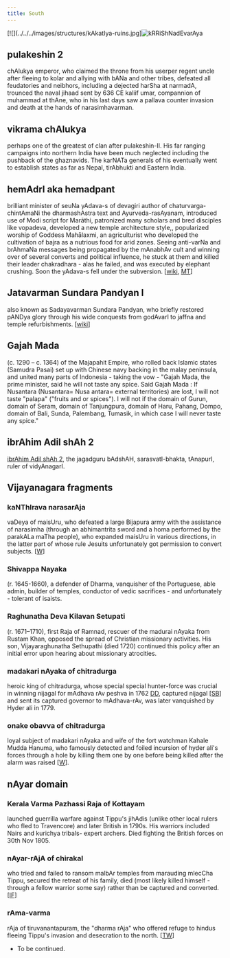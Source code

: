 ```yaml
---
title: South
---
```


[![](../../../images/structures/kAkatIya-ruins.jpg]![kRRiShNadEvarAya](http://upload.wikimedia.org/wikipedia/commons/thumb/0/03/Vijayanagara.jpg/220px-Vijayanagara.jpg)

## pulakeshin 2
chAlukya emperor, who claimed the throne from his userper regent uncle after fleeing to kolar and allying with bANa and other tribes, defeated all feudatories and neibhors, including a dejected harSha at narmadA, trounced the naval jihaad sent by 636 CE kaliif umar, compannion of muhammad at thAne, who in his last days saw a pallava counter invasion and death at the hands of narasimhavarman.
## vikrama chAlukya
perhaps one of the greatest of clan after pulakeshin-II. His far ranging campaigns into northern India have been much neglected including the pushback of the ghaznavids. The karNATa generals of his eventually went to establish states as far as Nepal, tirAbhukti and Eastern India.
## hemAdrI aka hemadpant
brilliant minister of seuNa yAdava-s of devagiri author of chaturvarga-chintAmaNi the dharmashAstra text and Ayurveda-rasAyanam, introduced use of Modi script for Marāthi, patronized many scholars and bred disciples like vopadeva, developed a new temple architecture style,, popularized worship of Goddess Mahālaxmi, an agriculturist who developed the cultivation of bajra as a nutrious food for arid zones. Seeing anti-varNa and brAhmaNa messages being propagated by the mAnabhAv cult and winning over of several converts and political influence, he stuck at them and killed their leader chakradhara - alas he failed, and was executed by elephant crushing. Soon the yAdava-s fell under the subversion. \[[wiki](https://en.wikipedia.org/wiki/Hemadpant#Writings), [MT](https://manasataramgini.wordpress.com/2005/11/13/the-cracks-in-the-edifice/)\]
## Jatavarman Sundara Pandyan I
also known as Sadayavarman Sundara Pandyan, who briefly restored pANDya glory through his wide conquests from godAvarI to jaffna and temple refurbishments. \[[wiki](https://en.wikipedia.org/wiki/Jatavarman_Sundara_Pandyan_I)\]
## Gajah Mada
(c. 1290 – c. 1364) of the Majapahit Empire, who rolled back Islamic states (Samudra Pasai) set up with Chinese navy backing in the malay peninsula, and united many parts of Indonesia - taking the vow - "Gajah Mada, the prime minister, said he will not taste any spice. Said Gajah Mada : If Nusantara (Nusantara= Nusa antara= external territories) are lost, I will not taste "palapa" ("fruits and or spices"). I will not if the domain of Gurun, domain of Seram, domain of Tanjungpura, domain of Haru, Pahang, Dompo, domain of Bali, Sunda, Palembang, Tumasik, in which case I will never taste any spice."
## ibrAhim Adil shAh 2
[ibrAhim Adil shAh 2](http://en.wikipedia.org/wiki/Ibrahim_Adil_Shah_II), the jagadguru bAdshAH, sarasvatI-bhakta, tAnapurI, ruler of vidyAnagarI.

## Vijayanagara fragments
### kaNThIrava narasarAja
vaDeya of maisUru, who defeated a large Bijapura army with the assistance of narasimha (through an abhimantrita sword and a homa performed by the parakALa maTha people), who expanded maisUru in various directions, in the latter part of whose rule Jesuits unfortunately got permission to convert subjects. \[[W](https://en.wikipedia.org/wiki/Kanthirava_Narasaraja_I)\]
### Shivappa Nayaka
(r. 1645-1660), a defender of Dharma, vanquisher of the Portuguese, able admin, builder of temples, conductor of vedic sacrifices - and unfortunately - tolerant of isaists.
###  Raghunatha Deva Kilavan Setupati
(r. 1671–1710), first Raja of Ramnad, rescuer of the madurai nAyaka from Rustam Khan, opposed the spread of Christian missionary activities. His son, Vijayaraghunatha Sethupathi (died 1720) continued this policy after an initial error upon hearing about missionary atrocities.
### madakari nAyaka of chitradurga
heroic king of chitradurga, whose special special hunter-force was crucial in winning nijagal for mAdhava rAv peshva in 1762 [DD](https://www.dharmadispatch.in/history/the-forgotten-battle-of-nijagal-how-a-mere-chieftain-madakari-nayaka-pounded-hyder-ali?utm_source=one-signal&utm_medium=push-notification), captured nijagal \[[SB](http://prekshaa.in/heroic-battle-nijagal-fort/#.WX-vRa2GNhF)\] and sent its captured governor to mAdhava-rAv, was later vanquished by Hyder ali in 1779.
### onake obavva of chitradurga
loyal subject of madakari nAyaka and wife of the fort watchman Kahale Mudda Hanuma, who famously detected and foiled incursion of hyder ali's forces through a hole by killing them one by one before being killed after the alarm was raised \[[W](https://en.wikipedia.org/wiki/Onake_Obavva)\].

## nAyar domain
### Kerala Varma Pazhassi Raja of Kottayam
launched guerrilla warfare against Tippu's jihAdis (unlike other local rulers who fled to Travencore) and later British in 1790s. His warriors included Nairs and kurichya tribals- expert archers. Died fighting the British forces on 30th Nov 1805.
### nAyar-rAjA of chirakal
who tried and failed to ransom malbAr temples from marauding mlecCha Tippu, secured the retreat of his family, died (most likely killed himself - through a fellow warrior some say) rather than be captured and converted. \[[IF](http://indiafacts.org/tipu-sultan-history-bigotry-barbarities-outside-karnataka/)\]
### rAma-varma
rAja of tiruvanantapuram, the "dharma rAja" who offered refuge to hindus fleeing Tippu's invasion and desecration to the north. \[[TW](https://twitter.com/UrchinSpock/status/664126822330691585)\]
- To be continued.  

